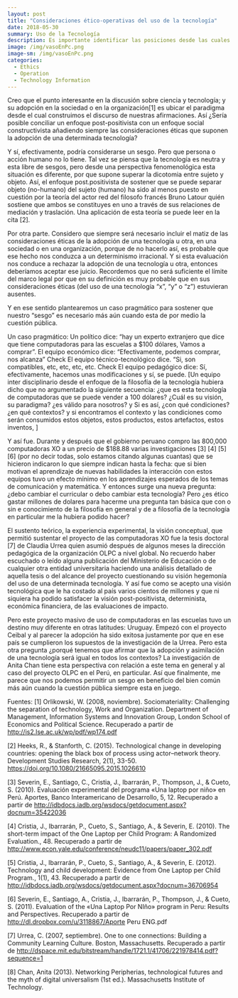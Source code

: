 ```yaml
--- 
layout: post
title: "Consideraciones ético-operativas del uso de la tecnología"
date: 2018-05-30
summary: Uso de la Tecnología 
description: Es importante identificar las posiciones desde las cuales se invoca el uso de la tecnología.
image: /img/vasoEnPc.png
image-sm: /img/vasoEnPc.png
categories:
  - Ethics
  - Operation
  - Technology Information
---
```


Creo que el punto interesante en la discusión sobre ciencia y tecnología; y su adopción en la sociedad o en la organización[1] es ubicar el paradigma desde el cual construimos el discurso de nuestras afirmaciones. Así ¿Sería posible conciliar un enfoque post-positivista con un enfoque social constructivista añadiendo siempre las consideraciones éticas que suponen la adopción de una determinada tecnología?

Y sí, efectivamente, podría considerarse un sesgo. Pero que persona o acción humano no lo tiene. Tal vez se piensa que la tecnología es neutra y esta libre de sesgos, pero desde una perspectiva fenomenológica esta situación es diferente, por que supone superar la dicotomia entre sujeto y objeto.
Así, el enfoque post.positivista de sostener que se puede separar objeto (no-humano) del sujeto (humano) ha sido al menos puesto en cuestión por la teoría del actor red del filosofo francés Bruno Latour quién sostiene que ambos se constituyes en uno a través de sus relaciones de mediación y traslación. Una aplicación de esta teoría se puede leer en la cita [2].

Por otra parte. Considero que siempre será necesario incluir el matiz de las consideraciones éticas de la adopción de una tecnología u otra, en una sociedad o en una organización, porque de no hacerlo así, es probable que ese hecho nos conduzca a un determinismo irracional. Y si esta evaluación nos conduce a rechazar la adopción de una tecnología u otra, entonces deberíamos aceptar ese juicio. Recordemos que no será suficiente el límite del marco legal por que en su definición es muy probable que en sus consideraciones éticas (del uso de una tecnología “x”, “y” o “z”) estuvieran ausentes.

Y en ese sentido plantearemos un caso pragmático para sostener que nuestro “sesgo” es necesario más aún cuando esta de por medio la cuestión pública.

Un caso pragmático: Un político dice: “hay un experto extranjero que dice que tiene computadoras para las escuelas a $100 dólares, Vamos a comprar”. El equipo económico dice: “Efectivamente, podemos comprar, nos alcanza” Check El equipo técnico-tecnológico dice. “Si, son compatibles, etc, etc, etc, etc. Check El equipo pedagógico dice: Sí, efectivamente, hacemos unas modificaciones y sí, se puede. [Un equipo inter disciplinario desde el enfoque de la filosofía de la tecnología hubiera dicho que no argumentado la siguiente secuencia: ¿que es esta tecnología de computadoras que se puede vender a 100 dólares? ¿Cuál es su visión, su paradigma? ¿es válido para nosotros? y Si es así, ¿con qué condiciones? ¿en qué contextos? y si encontramos el contexto y las condiciones como serán consumidos estos objetos, estos productos, estos artefactos, estos inventos, ]

Y así fue. Durante y después que el gobierno peruano compro las 800,000 computadoras XO a un precio de $188.88 varias investigaciones [3] [4] [5] [6] (por no decir todas, solo estamos citando algunas cuantas) que se hicieron indicaron lo que siempre indican hasta la fecha: que si bien motivan el aprendizaje de nuevas habilidades la interacción con estos equipos tuvo un efecto mínimo en los aprendizajes esperados de los temas de comunicación y matemática. Y entonces surge una nueva pregunta: ¿debo cambiar el curricular o debo cambiar esta tecnología? Pero ¿es ético gastar millones de dolares para hacerme una pregunta tan básica que con o sin e conocimiento de la filosofía en general y de a filosofía de la tecnología en particular me la hubiera podido hacer?

El sustento teórico, la experiencia experimental, la visión conceptual, que permitió sustentar el proyecto de las computadoras XO fue la tesis doctoral [7] de Claudia Urrea quien asumió después de algunos meses la dirección pedagógica de la organización OLPC a nivel global. No recuerdo haber escuchado o leído alguna publicación del Ministerio de Educación o de cualquier otra entidad universitaria haciendo una análisis detallado de aquella tesis o del alcance del proyecto cuestionando su visión hegemonía del uso de una determinada tecnología. Y así fue como se acepto una visión tecnológica que le ha costado al país varios cientos de millones y que ni siquiera ha podido satisfacer la visión post-positivista, determinista, económica financiera, de las evaluaciones de impacto.

Pero este proyecto masivo de uso de computadoras en las escuelas tuvo un destino muy diferente en otras latitudes: Uruguay. Empezó con el proyecto Ceibal y al parecer la adopción ha sido exitosa justamente por que en ese país se cumplieron los supuestos de la investigación de la Urrea. Pero esta otra pregunta ¿porqué tenemos que afirmar que la adopción y asimilación de una tecnología será igual en todos los contextos? La investigación de Anita Chan tiene esta perspectiva con relación a este tema en general y al caso del proyecto OLPC en el Perú, en particular.
Así que finalmente, me parece que nos podemos permitir un sesgo en beneficio del bien común más aún cuando la cuestión pública siempre esta en juego.

Fuentes:
[1] Orlikowski, W. (2008, noviembre). Sociomateriality: Challenging the separation of technology, Work and Organization. Department of Management, Information Systems and Innovation Group, London School of Economics and Political Science. Recuperado a partir de http://is2.lse.ac.uk/wp/pdf/wp174.pdf

[2] Heeks, R., & Stanforth, C. (2015). Technological change in developing countries: opening the black box of process using actor–network theory. Development Studies Research, 2(1), 33-50. https://doi.org/10.1080/21665095.2015.1026610

[3] Severin, E., Santiago, C., Cristia, J., Ibarrarán, P., Thompson, J., & Cueto, S. (2010). Evaluación experimental del programa «Una laptop por niño» en Perú. Aportes, Banco Interamericano de Desarrollo, 5, 12. Recuperado a partir de http://idbdocs.iadb.org/wsdocs/getdocument.aspx?docnum=35422036

[4] Cristia, J., Ibarrarán, P., Cueto, S., Santiago, A., & Severin, E. (2010). The short-term impact of the One Laptop per Child Program: A Randomized Evaluation., 48. Recuperado a partir de http://www.econ.yale.edu/conference/neudc11/papers/paper_302.pdf

[5] Cristia, J., Ibarrarán, P., Cueto, S., Santiago, A., & Severin, E. (2012). Technology and child development: Evidence from One Laptop per Child Program., 1(1), 43. Recuperado a partir de http://idbdocs.iadb.org/wsdocs/getdocument.aspx?docnum=36706954

[6] Severin, E., Santiago, A., Cristia, J., Ibarrarán, P., Thompson, J., & Cueto, S. (2011). Evaluation of the «Una Laptop Por NIño» program in Peru: Results and Perspectives. Recuperado a partir de http://dl.dropbox.com/u/3118867/Aporte Peru ENG.pdf

[7] Urrea, C. (2007, septiembre). One to one connections: Building a Community Learning Culture. Boston, Massachusetts. Recuperado a partir de http://dspace.mit.edu/bitstream/handle/1721.1/41706/221978414.pdf?sequence=1

[8] Chan, Anita (2013). Networking Peripherias, technological futures and the myth of digital universalism (1st ed.). Massachusetts Institute of Technology.
